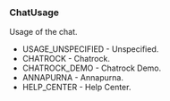 ### ChatUsage
Usage of the chat.

- USAGE_UNSPECIFIED - Unspecified.
- CHATROCK - Chatrock.
- CHATROCK_DEMO - Chatrock Demo.
- ANNAPURNA - Annapurna.
- HELP_CENTER - Help Center.
